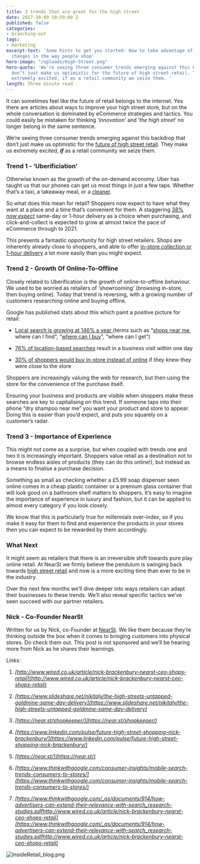```yaml
---
title: 3 trends that are great for the high street
date: 2017-10-09 10:59:00 Z
published: false
categories:
- branching-out
tags:
- marketing
excerpt-text: 'Some hints to get you started: How to take advantage of the latest
  changes in the way people shop'
hero-image: "/uploads/High-Street.png"
hero-quote: 'We’re seeing three consumer trends emerging against this backdrop that
  don’t just make us optimistic for the future of high street retail. They make us
  extremely excited, if as a retail community we seize them. '
length: Three minute read
---
```


It can sometimes feel like the future of retail belongs to the internet. Yes there are articles about ways to improve your high street store, but on the whole conversation is dominated by eCommerce strategies and tactics. You could easily be mistaken for thinking ‘*innovation*’ and ‘*the high street*’ no longer belong in the same sentence.

We’re seeing three consumer trends emerging against this backdrop that don’t just make us optimistic for the [future of high street retail](http://www.wired.co.uk/article/nick-brackenbury-nearst-ceo-shops-retail). They make us extremely excited, ***if*** as a retail community we seize them.

### Trend 1 - ‘Uberificiation’

Otherwise known as the growth of the on-demand economy. Uber has taught us that our phones can get us most things in just a few taps. Whether that’s a taxi, a takeaway meal, or a [cleaner](https://www.taskrabbit.co.uk/).

So what does this mean for retail? Shoppers now expect to have what they want at a place and a time that’s convenient for them. A staggering [38% ](https://www.slideshare.net/nikitaly/the-high-streets-untapped-goldmine-same-day-delivery)*[now expect](https://www.slideshare.net/nikitaly/the-high-streets-untapped-goldmine-same-day-delivery)* same-day or 1-hour delivery as a choice when purchasing, and click-and-collect is expected to grow at almost twice the pace of eCommerce through to 2021.

This presents a fantastic opportunity for high street retailers. Shops are inherently already close to shoppers, and able to offer [in-store collection or 1-hour delivery](https://near.st/shopkeeper/) a lot more easily than you might expect.

### Trend 2 - Growth Of Online-To-Offline

Closely related to Uberification is the growth of online-to-offline behaviour. We used to be worried as retailers of ‘showrooming’ (browsing in-store, then buying online). Today that trend is reversing, with a growing number of customers researching online and buying offline.

Google has published stats about this which paint a positive picture for retail:

* [Local search is growing at 146% a year ](https://www.linkedin.com/pulse/future-high-street-shopping-nick-brackenbury/)(terms such as “[shops near me](https://near.st/), where can I find”, “[where can I buy](https://near.st/)”, “where can I get”)

* [76% of location-based searches](https://www.thinkwithgoogle.com/consumer-insights/mobile-search-trends-consumers-to-stores/) result in a business visit within one day

* [30% of shoppers would buy in-store instead of online](https://www.thinkwithgoogle.com/_qs/documents/914/how-advertisers-can-extend-their-relevance-with-search_research-studies.pdf) if they knew they were close to the store

Shoppers are increasingly valuing the web for research, but then using the store for the convenience of the purchase itself.

Ensuring your business and products are visible when shoppers make these searches are key to capitalising on this trend. If someone taps into their phone “dry shampoo near me” you want your product and store to appear. Doing this is easier than you’d expect, and puts you squarely on a customer’s radar.

### Trend 3 - Importance of Experience

This might not come as a surprise, but when coupled with trends one and two it is increasingly important. Shoppers value retail as a destination not to browse endless aisles of products (they can do this online!), but instead as a means to finalise a purchase decision.

Something as small as checking whether a £5.99 soap dispenser seen online comes in a cheap plastic container or a premium glass container that will look good on a bathroom shelf matters to shoppers. It’s easy to imagine the importance of experience in luxury and fashion, but it can be applied to almost every category if you look closely.

We know that this is particularly true for millennials over-index, so if you make it easy for them to find and experience the products in your stores then you can expect to be rewarded by them accordingly.

### What Next

It might seem as retailers that there is an irreversible shift towards pure play online retail. At NearSt we firmly believe the pendulum is swinging back towards [high street retail](http://www.wired.co.uk/article/nick-brackenbury-nearst-ceo-shops-retail) and now is a more exciting time than ever to be in the industry.

Over the next few months we’ll dive deeper into ways retailers can adapt their businesses to these trends. We’ll also reveal specific tactics we’ve seen succeed with our partner retailers.

### Nick - Co-Founder NearSt

Written for us by Nick, co-Founder at [NearSt](https://near.st/about). We like them because they’re thinking outside the box when it comes to bringing customers into physical stores. Do check them out. This post is not sponsored and we’ll be hearing more from Nick as he shares their learnings.

*Links:*

1. *[http://www.wired.co.uk/article/nick-brackenbury-nearst-ceo-shops-retail](http://www.wired.co.uk/article/nick-brackenbury-nearst-ceo-shops-retail)*

2. *[https://www.slideshare.net/nikitaly/the-high-streets-untapped-goldmine-same-day-delivery](https://www.slideshare.net/nikitaly/the-high-streets-untapped-goldmine-same-day-delivery)*

3. *[https://near.st/shopkeeper/](https://near.st/shopkeeper/)*

4. *[https://www.linkedin.com/pulse/future-high-street-shopping-nick-brackenbury/](https://www.linkedin.com/pulse/future-high-street-shopping-nick-brackenbury/)*

5. *[https://near.st/](https://near.st/)*

6. *[https://www.thinkwithgoogle.com/consumer-insights/mobile-search-trends-consumers-to-stores/](https://www.thinkwithgoogle.com/consumer-insights/mobile-search-trends-consumers-to-stores/)*

7. *[https://www.thinkwithgoogle.com/_qs/documents/914/how-advertisers-can-extend-their-relevance-with-search_research-studies.pdfhttp://www.wired.co.uk/article/nick-brackenbury-nearst-ceo-shops-retail](https://www.thinkwithgoogle.com/_qs/documents/914/how-advertisers-can-extend-their-relevance-with-search_research-studies.pdfhttp://www.wired.co.uk/article/nick-brackenbury-nearst-ceo-shops-retail)*

![InsideRetail_blog.png](/uploads/InsideRetail_blog.png)